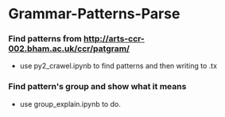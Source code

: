 # Grammar-Patterns-Parse


### Find patterns from http://arts-ccr-002.bham.ac.uk/ccr/patgram/
* use py2_crawel.ipynb to find patterns and then writing to .tx


### Find pattern's group and show what it means
* use group_explain.ipynb to do.


